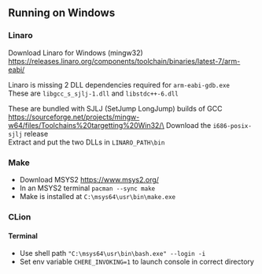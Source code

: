 ## Running on Windows

### Linaro

Download Linaro for Windows (mingw32)\
https://releases.linaro.org/components/toolchain/binaries/latest-7/arm-eabi/

Linaro is missing 2 DLL dependencies required for `arm-eabi-gdb.exe`\
These are `libgcc_s_sjlj-1.dll` and `libstdc++-6.dll`

These are bundled with SJLJ (SetJump LongJump) builds of GCC\
https://sourceforge.net/projects/mingw-w64/files/Toolchains%20targetting%20Win32/\
Download the `i686-posix-sjlj` release\
Extract and put the two DLLs in `LINARO_PATH\bin`

### Make

- Download MSYS2 https://www.msys2.org/
- In an MSYS2 terminal `pacman --sync make`
- Make is installed at `C:\msys64\usr\bin\make.exe`

### CLion 

#### Terminal
- Use shell path `"C:\msys64\usr\bin\bash.exe" --login -i`
- Set env variable `CHERE_INVOKING=1` to launch console in correct directory